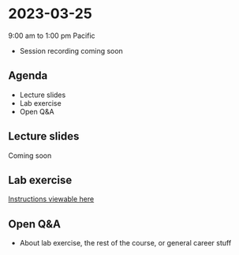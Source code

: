 # 2023-03-25
9:00 am to 1:00 pm Pacific
* Session recording coming soon

## Agenda
* Lecture slides
* Lab exercise
* Open Q&A

## Lecture slides
Coming soon

## Lab exercise
[Instructions viewable here](https://github.com/alex-pakalniskis/gisc606-spring2023/blob/main/lab2/GISC606_Lab2.ipynb)

## Open Q&A
* About lab exercise, the rest of the course, or general career stuff
